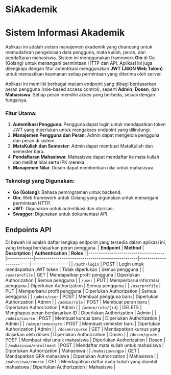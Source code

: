 # SiAkademik

# Sistem Informasi Akademik

Aplikasi ini adalah sistem manajemen akademik yang dirancang untuk memudahkan pengelolaan data pengguna, mata kuliah, peran, dan pendaftaran mahasiswa. Sistem ini menggunakan framework **Gin** di Go (Golang) untuk menangani permintaan HTTP dan API. Aplikasi ini juga dilengkapi dengan fitur autentikasi menggunakan **JWT (JSON Web Token)** untuk memastikan keamanan setiap permintaan yang diterima oleh server.

Aplikasi ini memiliki berbagai macam endpoint yang dibagi berdasarkan peran pengguna (role-based access control), seperti **Admin**, **Dosen**, dan **Mahasiswa**. Setiap peran memiliki akses yang berbeda, sesuai dengan fungsinya.

### Fitur Utama:
1. **Autentikasi Pengguna**: Pengguna dapat login untuk mendapatkan token JWT yang diperlukan untuk mengakses endpoint yang dilindungi.
2. **Manajemen Pengguna dan Peran**: Admin dapat mengelola pengguna dan peran di sistem.
3. **MataKuliah dan Semester**: Admin dapat membuat MataKuliah dan semester baru.
4. **Pendaftaran Mahasiswa**: Mahasiswa dapat mendaftar ke mata kuliah dan melihat nilai serta IPK mereka.
5. **Manajemen Nilai**: Dosen dapat memberikan nilai untuk mahasiswa.

### Teknologi yang Digunakan:
- **Go (Golang)**: Bahasa pemrograman untuk backend.
- **Gin**: Web framework untuk Golang yang digunakan untuk menangani permintaan HTTP.
- **JWT**: Digunakan untuk autentikasi dan otorisasi.
- **Swagger**: Digunakan untuk dokumentasi API.

## Endpoints API
Di bawah ini adalah daftar lengkap endpoint yang tersedia dalam aplikasi ini, yang terbagi berdasarkan peran pengguna.
| **Endpoint**                        | **Method**  | **Description**                                  | **Authentication**      | **Roles**        |
|-------------------------------------|-------------|--------------------------------------------------|-------------------------|------------------|
| `/auth/login`                       | POST        | Login untuk mendapatkan JWT token                | Tidak diperlukan         | Semua pengguna   |
| `/userprofile`                      | GET         | Mendapatkan profil pengguna                      | Diperlukan Authorization | Semua pengguna   |
| `/user`                             | PUT         | Memperbarui informasi pengguna                   | Diperlukan Authorization | Semua pengguna   |
| `/userprofile`                      | PUT         | Memperbarui profil pengguna                      | Diperlukan Authorization | Semua pengguna   |
| `/admin/user`                       | POST        | Membuat pengguna baru                            | Diperlukan Authorization | Admin            |
| `/admin/role`                       | POST        | Membuat peran baru                               | Diperlukan Authorization | Admin            |
| `/admin/role/{id}`                  | DELETE      | Menghapus peran berdasarkan ID                    | Diperlukan Authorization | Admin            |
| `/admin/course`                     | POST        | Membuat kursus baru                              | Diperlukan Authorization | Admin            |
| `/admin/semesters`                  | POST        | Membuat semester baru                            | Diperlukan Authorization | Admin            |
| `/dosen/course`                     | GET         | Mendapatkan kursus yang diajarkan oleh dosen     | Diperlukan Authorization | Dosen            |
| `/dosen/grade`                      | POST        | Membuat nilai untuk mahasiswa                    | Diperlukan Authorization | Dosen            |
| `/mahasiswa/enrollment`             | POST        | Mendaftar mata kuliah untuk mahasiswa            | Diperlukan Authorization | Mahasiswa        |
| `/mahasiswa/gpa`                    | GET         | Mendapatkan GPA mahasiswa                        | Diperlukan Authorization | Mahasiswa        |
| `/mahasiswa/course`                 | GET         | Mendapatkan daftar mata kuliah yang diambil mahasiswa | Diperlukan Authorization | Mahasiswa        |
